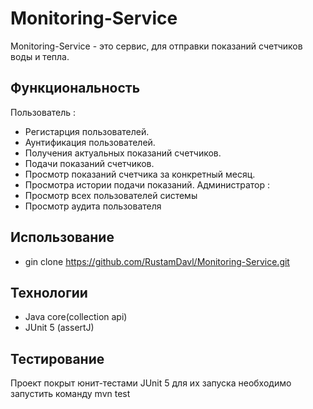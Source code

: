 # Monitoring-Service
Monitoring-Service - это сервис, для отправки показаний счетчиков воды и тепла.

## Функциональность
Пользователь : 
  - Регистарция пользователей.
  - Аунтификация пользователей.
  - Получения актуальных показаний счетчиков.
  - Подачи показаний счетчиков.
  - Просмотр показаний счетчика за конкретный месяц.
  - Просмотра истории подачи показаний.
Администратор :
  - Просмотр всех пользователей системы
  - Просмотр аудита пользователя

## Использование
- gin clone https://github.com/RustamDavl/Monitoring-Service.git

## Технологии
* Java core(collection api)
* JUnit 5 (assertJ)

## Тестирование
Проект покрыт юнит-тестами JUnit 5 для их запуска необходимо запустить команду mvn test
